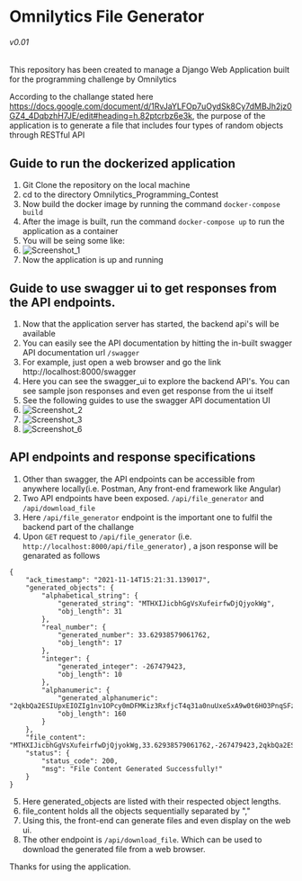 # Omnilytics File Generator
###### v0.01
This repository has been created to manage a Django Web Application built for the programming challenge by Omnilytics

According to the challange stated here https://docs.google.com/document/d/1RvJaYLFOp7uOydSk8Cy7dMBJh2jz0GZ4_4DqbzhH7JE/edit#heading=h.82ptcrbz6e3k, the purpose of the application is to generate a file that includes four types of random objects through RESTful API


## Guide to run the dockerized application
1. Git Clone the repository on the local machine
2. cd to the directory Omnilytics_Programming_Contest
3. Now build the docker image by running the command ``` docker-compose build ```
4. After the image is built, run the command ``` docker-compose up ``` to run the application as a container
5. You will be seing some like:
6. ![Screenshot_1](https://user-images.githubusercontent.com/59188728/141673769-de8a9635-3950-4a4c-8b87-b21c74e9cd5e.png)
7. Now the application is up and running


## Guide to use swagger ui to get responses from the API endpoints.
1. Now that the application server has started, the backend api's will be available
2. You can easily see the API documentation by hitting the in-built swagger API documentation url ```/swagger```
3. For example, just open a web browser and go the link http://localhost:8000/swagger
4. Here you can see the swagger_ui to explore the backend API's. You can see sample json responses and even get response from the ui itself
5. See the following guides to use the swagger API documentation UI
6. ![Screenshot_2](https://user-images.githubusercontent.com/59188728/141674514-cc862039-2a67-431c-a69b-627b9a6b1799.png)
7. ![Screenshot_3](https://user-images.githubusercontent.com/59188728/141674515-534c95f3-aa90-4f85-9c05-951a240b3bb1.png)
8. ![Screenshot_6](https://user-images.githubusercontent.com/59188728/141674653-be3f1c16-0cc9-4d97-a92b-e18bfb3f1715.png)


## API endpoints and response specifications
1. Other than swagger, the API endpoints can be accessible from anywhere locally(i.e. Postman, Any front-end framework like Angular)
2. Two API endpoints have been exposed. ```/api/file_generator``` and ```/api/download_file```
3. Here ```/api/file_generator``` endpoint is the important one to fulfil the backend part of the challange
4. Upon ```GET``` request to ```/api/file_generator``` (i.e. ```http://localhost:8000/api/file_generator```) , a json response will be genarated as follows
```
{
    "ack_timestamp": "2021-11-14T15:21:31.139017",
    "generated_objects": {
        "alphabetical_string": {
            "generated_string": "MTHXIJicbhGgVsXufeirfwDjQjyokWg",
            "obj_length": 31
        },
        "real_number": {
            "generated_number": 33.62938579061762,
            "obj_length": 17
        },
        "integer": {
            "generated_integer": -267479423,
            "obj_length": 10
        },
        "alphanumeric": {
            "generated_alphanumeric": "2qkbQa2ESIUpxEIOZIg1nv1OPcy0mDFMKiz3RxfjcT4q31a0nuUxeSxA9w0t6HO3PnqSFz9TtqM0QvEafN4gfer2aklZkxZpTyE5OdEW9wxUb6oKm9UgpD2oJWQ7uUymJ3i0IiItuszirE18tz1NXhkcYynD4Iei",
            "obj_length": 160
        }
    },
    "file_content": "MTHXIJicbhGgVsXufeirfwDjQjyokWg,33.62938579061762,-267479423,2qkbQa2ESIUpxEIOZIg1nv1OPcy0mDFMKiz3RxfjcT4q31a0nuUxeSxA9w0t6HO3PnqSFz9TtqM0QvEafN4gfer2aklZkxZpTyE5OdEW9wxUb6oKm9UgpD2oJWQ7uUymJ3i0IiItuszirE18tz1NXhkcYynD4Iei",
    "status": {
        "status_code": 200,
        "msg": "File Content Generated Successfully!"
    }
}
```
5. Here generated_objects are listed with their respected object lengths.
6. file_content holds all the objects sequentially separated by ","
7. Using this, the front-end can generate files and even display on the web ui.
8. The other endpoint is ```/api/download_file```. Which can be used to download the generated file from a web browser.


Thanks for using the application.
